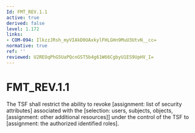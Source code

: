 ```yaml
---
Id: FMT_REV.1.1
active: true
derived: false
level: 1.172
links:
- COM-094: IlkzzJRsh_myVIAkD0UAxkylFHLGHn9MuU3UtvN__cc=
normative: true
ref: ''
reviewed: U2REOqPhG5UaPQcnGST5b4g61W66CgbyU1ES9UpHV_I=
---
```


# FMT_REV.1.1

The TSF shall restrict the ability to revoke [assignment: list of security attributes] associated with the [selection: users, subjects, objects, [assignment: other additional resources]] under the control of the TSF to [assignment: the authorized identified roles].